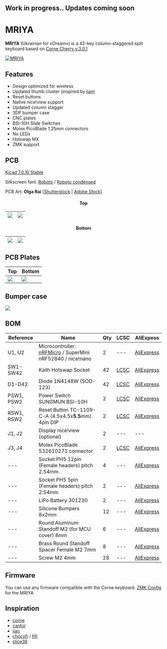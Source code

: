 ## Work in progress.. Updates coming soon
# MRIYA
**MRIYA** (Ukrainian for «Dream») is a 42-key column-staggered split keyboard based on [Corne Cherry v.3.0.1](https://github.com/foostan/crkbd)

[![MRIYA](https://github.com/themaxbang/MRIYA/blob/main/pictures/mriya.jpeg)](https://github.com/themaxbang/MRIYA/blob/main/pictures/mriya.jpeg)

## Features
- Design optimized for wireless
- Updated thumb cluster (inspired by [jian](https://github.com/KGOH/Jian-Info))
- Reset buttons
- Native nice!view support
- Updated column stagger
- 3DP bumper case
- CNC plates
- BSI-10H Slide Switches
- Molex PicoBlade 1.25mm connectors
- No LEDs
- Hotswap MX
- ZMK support

## PCB
[Kicad 7.0.10 Stable](https://www.kicad.org/)

Silkscreen font: [Roboto](https://fonts.google.com/specimen/Roboto) / [Roboto condensed](https://fonts.google.com/specimen/Roboto+Condensed)

PCB Art: **Olga Rai** [[Shutterstock](https://www.shutterstock.com/g/OlgaRai) | [Adobe Stock](https://stock.adobe.com/contributor/209778624/olga-rai)]

#### <div align="center">Top<div>
![](https://github.com/themaxbang/MRIYA/blob/main/renders/mriya-pcb-left-top.png)|![](https://github.com/themaxbang/MRIYA/blob/main/renders/mriya-pcb-right-top.png) 
 ---- | -----  

#### <div align="center">Bottom<div>
![](https://github.com/themaxbang/MRIYA/blob/main/renders/mriya-pcb-right-bottom.png)|![](https://github.com/themaxbang/MRIYA/blob/main/renders/mriya-pcb-left-bottom.png)   
 ---- | -----  

## PCB Plates
Top | Bottom    
 ---- | -----  
![](https://github.com/themaxbang/MRIYA/blob/main/renders/mriya-top-plate.png)|![](https://github.com/themaxbang/MRIYA/blob/main/renders/mriya-bottom-plate.png)   

## Bumper case

![](https://github.com/themaxbang/MRIYA/blob/main/renders/mriya-bumper-case.png)

## BOM
Reference|Name|Qty|LCSC|AliExpess
 ------- | ------- | ------- | ------- | ------- 
U1, U2 | Microcontroller: [nRFMicro](https://github.com/joric/nrfmicro) / SuperMini nRF52840 / nice!nano | 2 | --- | [AliExpress]()
SW1-SW42 | Kailh Hotswap Socket | 42 | [LCSC](https://www.lcsc.com/product-detail/Mechanical-Keyboard-Shaft_span-style-background-color-ff0-Kailh-span-CPG151101S11-16_C5156480.html) | [AliExpress]()
D1-D42 | Diode 1N4148W (SOD-123) | 42 | [LCSC](https://www.lcsc.com/product-detail/Diodes-General-Purpose_RealChip-1N4148W_C5443965.html) | [AliExpress]()
PSW1, PSW2 | Power Switch SUNGMUN BSI-10H | 2 | [LCSC](https://www.lcsc.com/product-detail/Slide-Switches_SUNGMUN-BSI-10H_C411270.html) | [AliExpress]()
RSW1, RSW2 | Reset Button TC-1109-C-A (4.5x4.5x**5.5**mm) 4pin DIP | 2 | [LCSC](https://www.lcsc.com/product-detail/Tactile-Switches_XKB-Connectivity-TC-1109-C-A_C561500.html) | [AliExpress]()
J1, J2 | Display nice!view (optional) | 2 | --- | ---
J3, J4 | Molex PicoBlade 532610271 connector | 2 | [LCSC](https://www.lcsc.com/product-detail/Wire-To-Board-Wire-To-Wire-Connector_MOLEX-532610271_C189700.html) | [AliExpress]()
--- | Socket PH5 12pin (Female headers) pitch 2.54mm | 4 | --- | [AliExpress]()
--- | Socket PH5 5pin (Female headers) pitch 2.54mm | 2 | --- | [AliExpress]()
--- | LiPo Battery 301230 | 2 | --- | [AliExpress]()
--- | Silicone Bumpers 8x2mm | 12 | --- | [AliExpress]()
--- | Round Aluminum Standoff M2 (for MCU cover) 8mm | 6 | --- | [AliExpress]()
--- | Brass Round Standoff Spacer Female M2 7mm | 8 | --- | [AliExpress]()
--- | Screw M2 4mm | 28 | --- | [AliExpress]()

## Firmware
You can use any firmware compatible with the Corne keyboard.
[ZMK Config](https://github.com/themaxbang/mriya-zmk-config) for the MRIYA

## Inspiration
- [corne](https://github.com/foostan/crkbd)
- [cantor](https://github.com/diepala/cantor)
- [jian](https://github.com/KGOH/Jian-Info)
- [chocofi](https://github.com/pashutk/chocofi) / [fifi](https://github.com/raychengy/fifi_split_keeb)
- [slice36](https://github.com/MReavley/Slice36)
